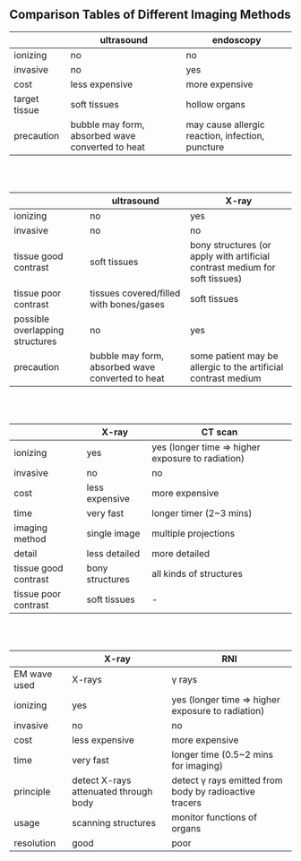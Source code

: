 ## Comparison Tables of Different Imaging Methods

</empty> | ultrasound | endoscopy
--- | --- | ---
ionizing | no | no 
invasive | no | yes
cost | less expensive | more expensive
target tissue | soft tissues | hollow organs
precaution | bubble may form, absorbed wave converted to heat | may cause allergic reaction, infection, puncture
<br>
<br>

</empty> | ultrasound | X-ray | 
--- | --- | --- 
ionizing | no | yes 
invasive | no | no
tissue good contrast | soft tissues | bony structures (or apply with artificial contrast medium for soft tissues)
tissue poor contrast | tissues covered/filled with bones/gases | soft tissues
possible overlapping structures | no | yes
precaution | bubble may form, absorbed wave converted to heat | some patient may be allergic to the artificial contrast medium
<br>
<br>

</empty> | X-ray | CT scan
--- | --- | ---
ionizing | yes | yes (longer time => higher exposure to radiation)
invasive | no | no
cost | less expensive | more expensive
time | very fast | longer timer (2~3 mins) 
imaging method | single image | multiple projections
detail | less detailed | more detailed
tissue good contrast | bony structures | all kinds of structures
tissue poor contrast | soft tissues | -
<br>
<br>

</empty> | X-ray | RNI
--- | --- | ---
EM wave used | X-rays | γ rays
ionizing | yes | yes (longer time => higher exposure to radiation)
invasive | no | no
cost | less expensive | more expensive
time | very fast | longer time (0.5~2 mins for imaging)
principle | detect X-rays attenuated through body | detect γ rays emitted from body by radioactive tracers
usage | scanning structures | monitor functions of organs
resolution | good | poor
